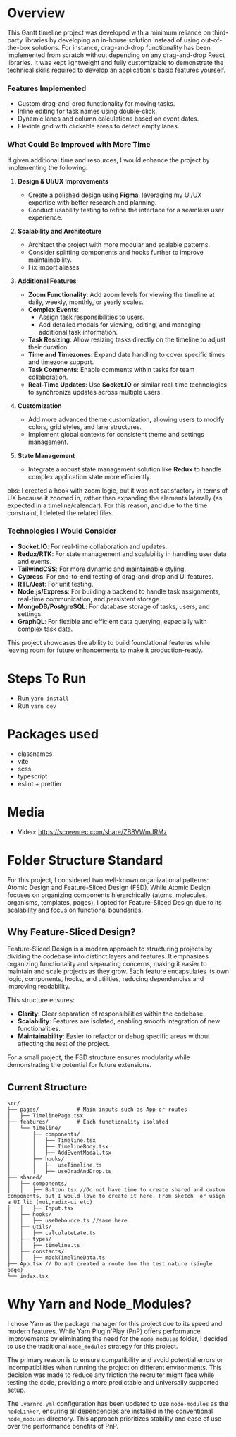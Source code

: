 # Overview

This Gantt timeline project was developed with a minimum reliance on third-party libraries by developing an in-house solution instead of using out-of-the-box solutions. For instance, drag-and-drop functionality has been implemented from scratch without depending on any drag-and-drop React libraries. It was kept lightweight and fully customizable to demonstrate the technical skills required to develop an application's basic features yourself.

### Features Implemented

- Custom drag-and-drop functionality for moving tasks.
- Inline editing for task names using double-click.
- Dynamic lanes and column calculations based on event dates.
- Flexible grid with clickable areas to detect empty lanes.

### What Could Be Improved with More Time

If given additional time and resources, I would enhance the project by implementing the following:

1. **Design & UI/UX Improvements**

   - Create a polished design using **Figma**, leveraging my UI/UX expertise with better research and planning.
   - Conduct usability testing to refine the interface for a seamless user experience.

2. **Scalability and Architecture**

   - Architect the project with more modular and scalable patterns.
   - Consider splitting components and hooks further to improve maintainability.
   - Fix import aliases

3. **Additional Features**

   - **Zoom Functionality**: Add zoom levels for viewing the timeline at daily, weekly, monthly, or yearly scales.
   - **Complex Events**:
     - Assign task responsibilities to users.
     - Add detailed modals for viewing, editing, and managing additional task information.
   - **Task Resizing**: Allow resizing tasks directly on the timeline to adjust their duration.
   - **Time and Timezones**: Expand date handling to cover specific times and timezone support.
   - **Task Comments**: Enable comments within tasks for team collaboration.
   - **Real-Time Updates**: Use **Socket.IO** or similar real-time technologies to synchronize updates across multiple users.

4. **Customization**

   - Add more advanced theme customization, allowing users to modify colors, grid styles, and lane structures.
   - Implement global contexts for consistent theme and settings management.

5. **State Management**
   - Integrate a robust state management solution like **Redux** to handle complex application state more efficiently.

obs: I created a hook with zoom logic, but it was not satisfactory in terms of UX because it zoomed in, rather than expanding the elements laterally (as expected in a timeline/calendar). For this reason, and due to the time constraint, I deleted the related files.

### Technologies I Would Consider

- **Socket.IO**: For real-time collaboration and updates.
- **Redux/RTK**: For state management and scalability in handling user data and events.
- **TailwindCSS**: For more dynamic and maintainable styling.
- **Cypress**: For end-to-end testing of drag-and-drop and UI features.
- **RTL/Jest**: For unit testing.
- **Node.js/Express**: For building a backend to handle task assignments, real-time communication, and persistent storage.
- **MongoDB/PostgreSQL**: For database storage of tasks, users, and settings.
- **GraphQL**: For flexible and efficient data querying, especially with complex task data.

This project showcases the ability to build foundational features while leaving room for future enhancements to make it production-ready.

# Steps To Run

- Run `yarn install`
- Run `yarn dev`

# Packages used

- classnames
- vite
- scss
- typescript
- eslint + prettier

# Media

- Video: https://screenrec.com/share/ZB8VWmJRMz

# Folder Structure Standard

For this project, I considered two well-known organizational patterns: Atomic Design and Feature-Sliced Design (FSD). While Atomic Design focuses on organizing components hierarchically (atoms, molecules, organisms, templates, pages), I opted for Feature-Sliced Design due to its scalability and focus on functional boundaries.

## Why Feature-Sliced Design?

Feature-Sliced Design is a modern approach to structuring projects by dividing the codebase into distinct layers and features. It emphasizes organizing functionality and separating concerns, making it easier to maintain and scale projects as they grow. Each feature encapsulates its own logic, components, hooks, and utilities, reducing dependencies and improving readability.

This structure ensures:

- **Clarity**: Clear separation of responsibilities within the codebase.
- **Scalability**: Features are isolated, enabling smooth integration of new functionalities.
- **Maintainability**: Easier to refactor or debug specific areas without affecting the rest of the project.

For a small project, the FSD structure ensures modularity while demonstrating the potential for future extensions.

## Current Structure

```
src/
├── pages/            # Main inputs such as App or routes
│   ├── TimelinePage.tsx
├── features/         # Each functionality isolated
│   └── timeline/
│       ├── components/
│       │   ├── Timeline.tsx
│       │   ├── TimelineBody.tsx
│       │   ├── AddEventModal.tsx
│       ├── hooks/
│       │   ├── useTimeline.ts
│       │   ├── useDradAndDrop.ts
├── shared/
│   ├── components/
│   │   ├── Button.tsx //Do not have time to create shared and custom components, but I would love to create it here. From sketch  or usign a UI lib (mui,radix-ui etc)
│   │   ├── Input.tsx
│   ├── hooks/
│   │   ├── useDebounce.ts //same here
│   ├── utils/
│   │   ├── calculateLate.ts
│   ├── types/
│   │   ├── timeline.ts
│   ├── constants/
│   │   ├── mockTimelineData.ts
├── App.tsx // Do not created a route duo the test nature (single page)
└── index.tsx
```

# Why Yarn and Node_Modules?

I chose Yarn as the package manager for this project due to its speed and modern features. While Yarn Plug'n'Play (PnP) offers performance improvements by eliminating the need for the `node_modules` folder, I decided to use the traditional `node_modules` strategy for this project.

The primary reason is to ensure compatibility and avoid potential errors or incompatibilities when running the project on different environments. This decision was made to reduce any friction the recruiter might face while testing the code, providing a more predictable and universally supported setup.

The `.yarnrc.yml` configuration has been updated to use `node-modules` as the `nodeLinker`, ensuring all dependencies are installed in the conventional `node_modules` directory. This approach prioritizes stability and ease of use over the performance benefits of PnP.
